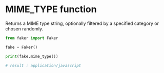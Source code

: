 # **MIME_TYPE** function

Returns a MIME type string, optionally filtered by a specified category or chosen randomly.

```py
from faker import Faker

fake = Faker()

print(fake.mime_type())

# result : application/javascript
```
